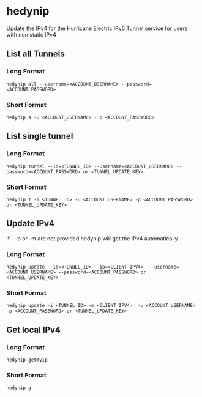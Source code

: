 # hedynip
Update the IPv4 for the Hurricane Electric IPv6 Tunnel service for users with non static IPv4

## List all Tunnels
### Long Format
`hedynip all --username=<ACCOUNT_USERNAME> --password=<ACCOUNT_PASSWORD>`
### Short Format
`hedynip a -u <ACCOUNT_USERNAME> - p <ACCOUNT_PASSWORD>`

## List single tunnel
### Long Format
`hedynip tunnel --id=<TUNNEL_ID> --username=<ACCOUNT_USERNAME> --password=<ACCOUNT_PASSWORD> or <TUNNEL_UPDATE_KEY>`
### Short Format
`hedynip t -i <TUNNEL_ID> -u <ACCOUNT_USERNAME> -p <ACCOUNT_PASSWORD> or <TUNNEL_UPDATE_KEY>`

## Update IPv4
if --ip or -m are not provided hedynip will get the IPv4 automatically.
### Long Format
`hedynip update --id=<TUNNEL_ID> --ip=<CLIENT IPV4>  --username=<ACCOUNT_USERNAME> --password=<ACCOUNT_PASSWORD> or <TUNNEL_UPDATE_KEY>`
### Short Format
`hedynip update -i <TUNNEL_ID> -m <CLIENT IPV4>  -u <ACCOUNT_USERNAME> -p <ACCOUNT_PASSWORD> or <TUNNEL_UPDATE_KEY>`

## Get local IPv4
### Long Format
`hedynip getmyip`
### Short Format
`hedynip g`
